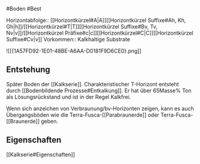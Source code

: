 #Boden #Best 

Horizontabfolge:: [[Horizontkürzel#A|A]][[Horizontkürzel Suffixe#Ah, Kh, Gh|h]]/[[Horizontkürzel#T|T]][[Horizontkürzel Suffixe#Bv, Tv, Nv|v]]/[[Horizontkürzel Präfixe#c|c]][[Horizontkürzel#C|C]][[Horizontkürzel Suffixe#Cv|v]]
Vorkommen:: Kalkhaltige Substrate

![[{1A57FD92-1E01-48BE-A6AA-D0181F9D6CE0}.png]]

## Entstehung

Später Boden der [[Kalkserie]]. Charakteristischer T-Horizont entsteht durch [[Bodenbildende Prozesse#Entkalkung]]. Er hat über 65Masse% Ton als Lösungsrückstand und ist in der Regel Kalkfrei.

Wenn sich anzeichen von Verbraunung/bv-Horizonten zeigen, kann es auch Übergangsböden wie die Terra-Fusca-[[Parabraunerde]] oder Terra-Fusca-[[Braunerde]] geben.

## Eigenschaften

[[Kalkserie#Eigenschaften]]